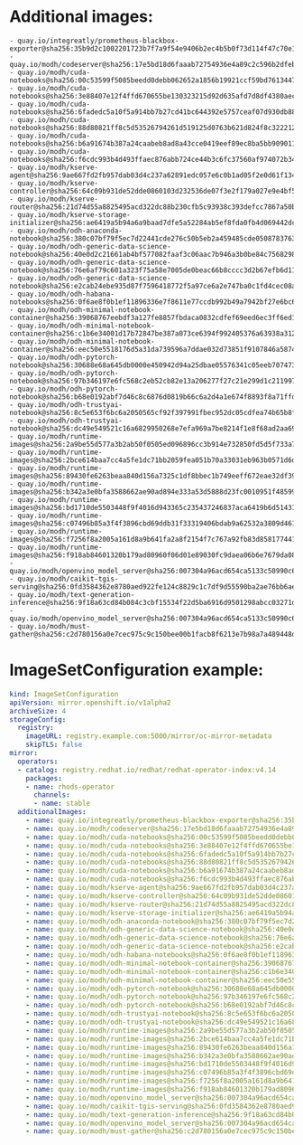 # Additional images:
    - quay.io/integreatly/prometheus-blackbox-exporter@sha256:35b9d2c1002201723b7f7a9f54e9406b2ec4b5b0f73d114f47c70e15956103b5
    - quay.io/modh/codeserver@sha256:17e5bd18d6faaab72754936e4a89c2c596b2dfeb4be0aac6890b6f6145a13d6c
    - quay.io/modh/cuda-notebooks@sha256:00c53599f5085beedd0debb062652a1856b19921ccf59bd76134471d24c3fa7d
    - quay.io/modh/cuda-notebooks@sha256:3e88407e12f4ffd670655be130323215d92d635afd7d8df4380aecfa582bfb18
    - quay.io/modh/cuda-notebooks@sha256:6fadedc5a10f5a914bb7b27cd41bc644392e5757ceaf07d930db884112054265
    - quay.io/modh/cuda-notebooks@sha256:88d80821ff8c5d53526794261d519125d0763b621d824f8c3222127dab7b6cc8
    - quay.io/modh/cuda-notebooks@sha256:b6a91674b387a24caabeb8ad8a43cce0419eef89ec8ba5bb9090116f1ce63f6c
    - quay.io/modh/cuda-notebooks@sha256:f6cdc993b4d493ffaec876abb724ce44b3c6fc37560af974072b346e45ac1a3b
    - quay.io/modh/kserve-agent@sha256:9ae667fd2fb957dab03d4c237a62891edc057e6c0b1ad05f2e0d61f13497c11f
    - quay.io/modh/kserve-controller@sha256:64c09b931de52dde0860103d232536de07f3e2f179a027e9e4bf51d6c60eaeeb
    - quay.io/modh/kserve-router@sha256:21d74d55a8825495acd322dc88b230cfb5c93938c393defcc7867a50b28995f3
    - quay.io/modh/kserve-storage-initializer@sha256:ae6419a5b94a6a9baad7dfe5a52284ab5ef8fda0fb4d069442dccc05d3708f37
    - quay.io/modh/odh-anaconda-notebook@sha256:380c07bf79f5ec7d22441cde276c50b5eb2a459485cde05087837639a566ae3d
    - quay.io/modh/odh-generic-data-science-notebook@sha256:40e0d2c21661ab4bf577082faaf3c06aac7b946a3b0be84c7568298c1bf2304f
    - quay.io/modh/odh-generic-data-science-notebook@sha256:76e6af79c601a323f75a58e7005de0beac66b8cccc3d2b67efb6d11d85f0cfa1
    - quay.io/modh/odh-generic-data-science-notebook@sha256:e2cab24ebe935d87f7596418772f5a97ce6a2e747ba0c1fd4cec08a728e99403
    - quay.io/modh/odh-habana-notebooks@sha256:0f6ae8f0b1ef11896336e7f8611e77ccdb992b49a7942bf27e6bc64d73205d05
    - quay.io/modh/odh-minimal-notebook-container@sha256:39068767eebdf3a127fe8857fbdaca0832cdfef69eed6ec3ff6ed1858029420f
    - quay.io/modh/odh-minimal-notebook-container@sha256:c1b6e34001d17b72847be387a073ce6394f992405376a63938a3128699a9d13b
    - quay.io/modh/odh-minimal-notebook-container@sha256:eec50e5518176d5a31da739596a7ddae032d73851f9107846a587442ebd10a82
    - quay.io/modh/odh-pytorch-notebook@sha256:30688e68a645db0000e450942d94a25dbae05576341c05eeb7074734fb286c8e
    - quay.io/modh/odh-pytorch-notebook@sha256:97b346197e6fc568c2eb52cb82e13a206277f27c21e299d1c211997f140f638b
    - quay.io/modh/odh-pytorch-notebook@sha256:b68e0192abf7d46c8c6876d0819b66c6a2d4a1e674f8893f8a71ffdcba96866c
    - quay.io/modh/odh-trustyai-notebook@sha256:8c5e653f6bc6a2050565cf92f397991fbec952dc05cdfea74b65b8fd3047c9d4
    - quay.io/modh/odh-trustyai-notebook@sha256:dc49e549521c16a6829950268e7efa969a7be8214f1e8f68ad2aa692fad2ec23
    - quay.io/modh/runtime-images@sha256:2a9be55d577a3b2ab50f0505ed096896cc3b914e732850fd5d5f733a79a000b8
    - quay.io/modh/runtime-images@sha256:2bce614baa7cc4a5fe1dc71bb2059fea051b70a33031eb963b0571d6d9f834c2
    - quay.io/modh/runtime-images@sha256:89430fe6263beaa840d156a7325c1df8bbec1b749eeff672eae32df39ead8cc1
    - quay.io/modh/runtime-images@sha256:b342a3e0bfa3588662ae90ad894e333a53d5888d23fc0010951f48599a6f42dd
    - quay.io/modh/runtime-images@sha256:bd1710de5503448f9f4016d943365c235437246837aca6419b6d51431d3bc18b
    - quay.io/modh/runtime-images@sha256:c07496b85a3f4f3896cbd69ddb31f33319406bdab9a62532a3809d461230ba64
    - quay.io/modh/runtime-images@sha256:f7256f8a2005a161d8a9b641fa2a8f2154f7c767a92fb83d858177441cf00b46
    - quay.io/modh/runtime-images@sha256:f918ab84601320b179ad80960f06d01e89030fc9daea06b6e7679da08883c590
    - quay.io/modh/openvino_model_server@sha256:007304a96acd654ca5133c50990c6785464fcea44304c8a846d3279b9c83a9d4
    - quay.io/modh/caikit-tgis-serving@sha256:0fd3584362e8780aed922fe124c8829c1c7df9d55590ba2ae76bb6aef0155c1f
    - quay.io/modh/text-generation-inference@sha256:9f18a63cd84b084c3cbf15534f22d5ba6916d9501298abcc03271d26ebf5cdfb
    - quay.io/modh/openvino_model_server@sha256:007304a96acd654ca5133c50990c6785464fcea44304c8a846d3279b9c83a9d4
    - quay.io/modh/must-gather@sha256:c2d780156a0e7cec975c9c150bee00b1facb8f6213e7b98a7a489448d76dfd94


# ImageSetConfiguration example:
```yaml
kind: ImageSetConfiguration
apiVersion: mirror.openshift.io/v1alpha2
archiveSize: 4
storageConfig:
  registry: 
    imageURL: registry.example.com:5000/mirror/oc-mirror-metadata
    skipTLS: false                       
mirror:
  operators:
  - catalog: registry.redhat.io/redhat/redhat-operator-index:v4.14
    packages:
    - name: rhods-operator
      channels:
      - name: stable
  additionalImages:   
    - name: quay.io/integreatly/prometheus-blackbox-exporter@sha256:35b9d2c1002201723b7f7a9f54e9406b2ec4b5b0f73d114f47c70e15956103b5
    - name: quay.io/modh/codeserver@sha256:17e5bd18d6faaab72754936e4a89c2c596b2dfeb4be0aac6890b6f6145a13d6c
    - name: quay.io/modh/cuda-notebooks@sha256:00c53599f5085beedd0debb062652a1856b19921ccf59bd76134471d24c3fa7d
    - name: quay.io/modh/cuda-notebooks@sha256:3e88407e12f4ffd670655be130323215d92d635afd7d8df4380aecfa582bfb18
    - name: quay.io/modh/cuda-notebooks@sha256:6fadedc5a10f5a914bb7b27cd41bc644392e5757ceaf07d930db884112054265
    - name: quay.io/modh/cuda-notebooks@sha256:88d80821ff8c5d53526794261d519125d0763b621d824f8c3222127dab7b6cc8
    - name: quay.io/modh/cuda-notebooks@sha256:b6a91674b387a24caabeb8ad8a43cce0419eef89ec8ba5bb9090116f1ce63f6c
    - name: quay.io/modh/cuda-notebooks@sha256:f6cdc993b4d493ffaec876abb724ce44b3c6fc37560af974072b346e45ac1a3b
    - name: quay.io/modh/kserve-agent@sha256:9ae667fd2fb957dab03d4c237a62891edc057e6c0b1ad05f2e0d61f13497c11f
    - name: quay.io/modh/kserve-controller@sha256:64c09b931de52dde0860103d232536de07f3e2f179a027e9e4bf51d6c60eaeeb
    - name: quay.io/modh/kserve-router@sha256:21d74d55a8825495acd322dc88b230cfb5c93938c393defcc7867a50b28995f3
    - name: quay.io/modh/kserve-storage-initializer@sha256:ae6419a5b94a6a9baad7dfe5a52284ab5ef8fda0fb4d069442dccc05d3708f37
    - name: quay.io/modh/odh-anaconda-notebook@sha256:380c07bf79f5ec7d22441cde276c50b5eb2a459485cde05087837639a566ae3d
    - name: quay.io/modh/odh-generic-data-science-notebook@sha256:40e0d2c21661ab4bf577082faaf3c06aac7b946a3b0be84c7568298c1bf2304f
    - name: quay.io/modh/odh-generic-data-science-notebook@sha256:76e6af79c601a323f75a58e7005de0beac66b8cccc3d2b67efb6d11d85f0cfa1
    - name: quay.io/modh/odh-generic-data-science-notebook@sha256:e2cab24ebe935d87f7596418772f5a97ce6a2e747ba0c1fd4cec08a728e99403
    - name: quay.io/modh/odh-habana-notebooks@sha256:0f6ae8f0b1ef11896336e7f8611e77ccdb992b49a7942bf27e6bc64d73205d05
    - name: quay.io/modh/odh-minimal-notebook-container@sha256:39068767eebdf3a127fe8857fbdaca0832cdfef69eed6ec3ff6ed1858029420f
    - name: quay.io/modh/odh-minimal-notebook-container@sha256:c1b6e34001d17b72847be387a073ce6394f992405376a63938a3128699a9d13b
    - name: quay.io/modh/odh-minimal-notebook-container@sha256:eec50e5518176d5a31da739596a7ddae032d73851f9107846a587442ebd10a82
    - name: quay.io/modh/odh-pytorch-notebook@sha256:30688e68a645db0000e450942d94a25dbae05576341c05eeb7074734fb286c8e
    - name: quay.io/modh/odh-pytorch-notebook@sha256:97b346197e6fc568c2eb52cb82e13a206277f27c21e299d1c211997f140f638b
    - name: quay.io/modh/odh-pytorch-notebook@sha256:b68e0192abf7d46c8c6876d0819b66c6a2d4a1e674f8893f8a71ffdcba96866c
    - name: quay.io/modh/odh-trustyai-notebook@sha256:8c5e653f6bc6a2050565cf92f397991fbec952dc05cdfea74b65b8fd3047c9d4
    - name: quay.io/modh/odh-trustyai-notebook@sha256:dc49e549521c16a6829950268e7efa969a7be8214f1e8f68ad2aa692fad2ec23
    - name: quay.io/modh/runtime-images@sha256:2a9be55d577a3b2ab50f0505ed096896cc3b914e732850fd5d5f733a79a000b8
    - name: quay.io/modh/runtime-images@sha256:2bce614baa7cc4a5fe1dc71bb2059fea051b70a33031eb963b0571d6d9f834c2
    - name: quay.io/modh/runtime-images@sha256:89430fe6263beaa840d156a7325c1df8bbec1b749eeff672eae32df39ead8cc1
    - name: quay.io/modh/runtime-images@sha256:b342a3e0bfa3588662ae90ad894e333a53d5888d23fc0010951f48599a6f42dd
    - name: quay.io/modh/runtime-images@sha256:bd1710de5503448f9f4016d943365c235437246837aca6419b6d51431d3bc18b
    - name: quay.io/modh/runtime-images@sha256:c07496b85a3f4f3896cbd69ddb31f33319406bdab9a62532a3809d461230ba64
    - name: quay.io/modh/runtime-images@sha256:f7256f8a2005a161d8a9b641fa2a8f2154f7c767a92fb83d858177441cf00b46
    - name: quay.io/modh/runtime-images@sha256:f918ab84601320b179ad80960f06d01e89030fc9daea06b6e7679da08883c590
    - name: quay.io/modh/openvino_model_server@sha256:007304a96acd654ca5133c50990c6785464fcea44304c8a846d3279b9c83a9d4
    - name: quay.io/modh/caikit-tgis-serving@sha256:0fd3584362e8780aed922fe124c8829c1c7df9d55590ba2ae76bb6aef0155c1f
    - name: quay.io/modh/text-generation-inference@sha256:9f18a63cd84b084c3cbf15534f22d5ba6916d9501298abcc03271d26ebf5cdfb
    - name: quay.io/modh/openvino_model_server@sha256:007304a96acd654ca5133c50990c6785464fcea44304c8a846d3279b9c83a9d4
    - name: quay.io/modh/must-gather@sha256:c2d780156a0e7cec975c9c150bee00b1facb8f6213e7b98a7a489448d76dfd94

```
